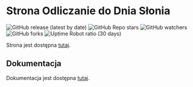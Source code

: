 # Strona Odliczanie do Dnia Słonia

![GitHub release (latest by date)](https://img.shields.io/github/v/release/slonindyjski/CountdownToElephantDay?style=flat-square)
![GitHub Repo stars](https://img.shields.io/github/stars/slonindyjski/CountdownToElephantDay?style=flat-square)
![GitHub watchers](https://img.shields.io/github/watchers/slonindyjski/CountdownToElephantDay?style=flat-square)
![GitHub forks](https://img.shields.io/github/forks/slonindyjski/CountdownToElephantDay?style=flat-square)
![Uptime Robot ratio (30 days)](https://img.shields.io/uptimerobot/ratio/m794600253-eb1bfa3cffe299385997c399?style=flat-square)

Strona jest dostępna [tutaj](https://iledodniaslonia.pythonanywhere.com/).

## Dokumentacja
Dokumentacja jest dostępna [tutaj](https://github.com/slonindyjski/CountdownToElephantDay/wiki).
